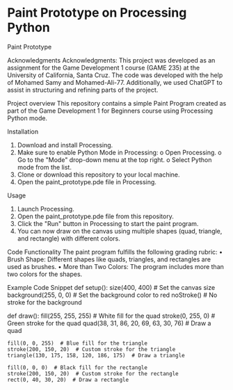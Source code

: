 # Paint Prototype on Processing Python
 
Paint Prototype

Acknowledgments
Acknowledgments: This project was developed as an assignment for the Game Development 1 course (GAME 235) at the University of California, Santa Cruz. The code was developed with the help of Mohamed Samy and Mohamed-Ali-77. Additionally, we used ChatGPT to assist in structuring and refining parts of the project.

Project overview
This repository contains a simple Paint Program created as part of the Game Development 1 for Beginners course using Processing Python mode.

Installation
1.	Download and install Processing.
2.	Make sure to enable Python Mode in Processing:
o	Open Processing.
o	Go to the "Mode" drop-down menu at the top right.
o	Select Python mode from the list.
3.	Clone or download this repository to your local machine.
4.	Open the paint_prototype.pde file in Processing.

Usage
1.	Launch Processing.
2.	Open the paint_prototype.pde file from this repository.
3.	Click the "Run" button in Processing to start the paint program.
4.	You can now draw on the canvas using multiple shapes (quad, triangle, and rectangle) with different colors.

Code Functionality
The paint program fulfills the following grading rubric:
•	Brush Shape: Different shapes like quads, triangles, and rectangles are used as brushes.
•	More than Two Colors: The program includes more than two colors for the shapes.

Example Code Snippet
def setup():
    size(400, 400)  # Set the canvas size
    background(255, 0, 0)  # Set the background color to red
    noStroke()  # No stroke for the background

def draw():
    fill(255, 255, 255)  # White fill for the quad
    stroke(0, 255, 0)  # Green stroke for the quad
    quad(38, 31, 86, 20, 69, 63, 30, 76)  # Draw a quad

    fill(0, 0, 255)  # Blue fill for the triangle
    stroke(200, 150, 20)  # Custom stroke for the triangle
    triangle(130, 175, 158, 120, 186, 175)  # Draw a triangle

    fill(0, 0, 0)  # Black fill for the rectangle
    stroke(200, 150, 20)  # Custom stroke for the rectangle
    rect(0, 40, 30, 20)  # Draw a rectangle


